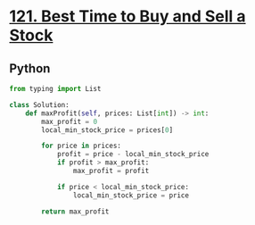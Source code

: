 # [121. Best Time to Buy and Sell a Stock](https://leetcode.com/problems/best-time-to-buy-and-sell-stock/)

## Python
```python
from typing import List

class Solution:
    def maxProfit(self, prices: List[int]) -> int:
        max_profit = 0
        local_min_stock_price = prices[0]

        for price in prices:
            profit = price - local_min_stock_price
            if profit > max_profit:
                max_profit = profit

            if price < local_min_stock_price:
                local_min_stock_price = price

        return max_profit
```